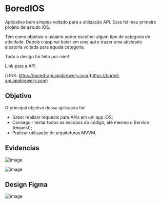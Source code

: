 # BoredIOS
Aplicativo bem simples voltado para a utilização API. Esse foi meu primeiro projeto de estudo IOS.

Tem como objetivo o usuário poder escolher algum tipo de categoria de atividade. Depois o app vai bater em uma api e trazer uma atividade aleatoria voltada para aquela categoria.

Todo o design foi feito por mim!

Link para a API:


[LINK: https://bored-api.appbrewery.com](https://bored-api.appbrewery.com)

## Objetivo

O principal objetivo dessa aplicação foi:
- Saber realizar requests para APIs em um app IOS;
- Conseguir testar todos os escopos do código, até mesmo o Service (request);
- Praticar utilização de arquiteturas MVVM.

## Evidencias
![image](https://github.com/user-attachments/assets/b758b06d-b17d-4b11-b7c2-b59cdcce5f9f)

![image](https://github.com/user-attachments/assets/62057728-8212-45a2-9a16-38f17d567508)


## Design Figma

![image](https://github.com/user-attachments/assets/1f6590fd-9d2d-402e-a5f6-4c946bdbf7b7)
